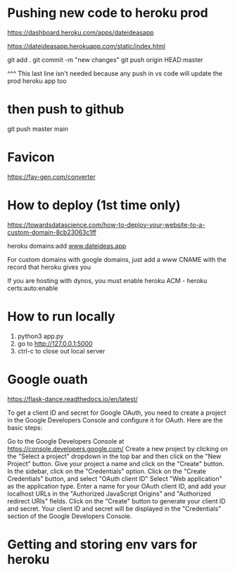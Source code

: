 # Pushing new code to heroku prod 

https://dashboard.heroku.com/apps/dateideasapp

https://dateideasapp.herokuapp.com/static/index.html

git add .
git commit -m "new changes"
git push origin HEAD:master

^^^ This last line isn't needed because any push in vs code will update the prod heroku app too

# then push to github 

git push master main 

# Favicon

https://fav-gen.com/converter

# How to deploy (1st time only)

https://towardsdatascience.com/how-to-deploy-your-website-to-a-custom-domain-8cb23063c1ff

heroku domains:add www.dateideas.app

For custom domains with google domains, just add a www CNAME with the record that heroku gives you

If you are hosting with dynos, you must enable heroku ACM - heroku certs:auto:enable

# How to run locally

1. python3 app.py
2. go to http://127.0.0.1:5000
3. ctrl-c to close out local server

# Google ouath 

https://flask-dance.readthedocs.io/en/latest/

To get a client ID and secret for Google OAuth, you need to create a project in the Google Developers Console and configure it for OAuth. Here are the basic steps:

Go to the Google Developers Console at https://console.developers.google.com/
Create a new project by clicking on the "Select a project" dropdown in the top bar and then click on the "New Project" button.
Give your project a name and click on the "Create" button.
In the sidebar, click on the "Credentials" option.
Click on the "Create Credentials" button, and select "OAuth client ID"
Select "Web application" as the application type.
Enter a name for your OAuth client ID, and add your localhost URLs in the "Authorized JavaScript Origins" and "Authorized redirect URIs" fields.
Click on the "Create" button to generate your client ID and secret.
Your client ID and secret will be displayed in the "Credentials" section of the Google Developers Console.

# Getting and storing env vars for heroku 


